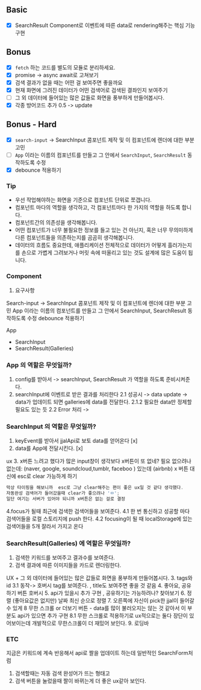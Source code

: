 ## Basic
- [x] SearchResult Component로 이벤트에 따른 data로 rendering해주는 핵심 기능 구현
## Bonus 
- [x] `fetch` 하는 코드를 별도의 모듈로 분리하세요.
- [x]  promise -> async await로 고쳐보기
- [x] 검색 결과가 없을 때는 어떤 걸 보여주면 좋을까요  
- [x] 현재 화면에 그려진 데이터가 어떤 검색어로 검색된 결좌인지 보여주기
- [ ] 그 외 데이터에 들어있는 많은 값들로 화면을 풍부하게 만들어봅시다.
- [x] 각종 방어코드 추가 0.5 -> update
## Bonus - Hard
- [x] `search-input` -> SearchInput 콤포넌트 제작 및 이 컴포넌트에 렌더에 대한 부분 고민
- [ ] `App` 이라는 이름의 컴포넌트를 만들고 그 안에서 `SearchInput`, `SearchResult` 동작하도록 수정
- [x] debounce 적용하기

### Tip 
* 우선 작업해야하는 화면을 기준으로 컴포넌트 단위로 쪼갭니다.
* 컴포넌트 마다의 역할을 생각하고, 각 컴포넌트마다 한 가지의 역할을 하도록 합니다.
* 컴포넌트간의 의존성을 생각해봅니다. 
* 어떤 컴포넌트가 너무 불필요한 정보를 들고 있는 건 아닌지, 혹은 너무 무의미하게 다른 컴포넌트들을 의존하는지를 곰곰히 생각해봅니다.
* 데이터의 흐름도 중요한데, 애플리케이션 전체적으로 데이터가 어떻게 흘러가는지를 손으로 가볍게 그려보거나 머릿 속에 떠올리고 있는 것도 설계에 많은 도움이 됩니다.

### Component 

1. 요구사항 

Search-input -> SearchInput 콤포넌트 제작 및 이 컴포넌트에 렌더에 대한 부분 고민
App 이라는 이름의 컴포넌트를 만들고 그 안에서 SearchInput, SearchResult 동작하도록 수정
debounce 적용하기

App
- SearchInput 
- SearchResult(Galleries) 

### App 의 역할은 무엇일까?

1. config를 받아서 -> 
searchInput, SearchResult 가 역할을 하도록 준비시켜준다.
2. searchInput에 이벤트로 받은 결과를 처리한다 
2.1 성공시 -> data update -> data가 업데이트 되면 galleries에 data를 전달한다.
2.1.2 필요한 data만 정제할 필요도 있는 듯 
2.2 Error 처리 -> 

### SearchInput 의 역할은 무엇일까? 

1. keyEvent를 받아서 jjalApi로 보토 data를 얻어온다 [x] 
2. data를 App에 전달시킨다.   [x] 

ux 
3. x버튼 느려고 했다가 많은 input창이 생각보다 x버튼이 또 없네? 필요 없으려나
없는데: (naver, google, soundcloud,tumblr, faceboo )
있는데 (airbnb) 
x 버튼 대신에 esc로 clear 가능하게 하기 

```js
막상 타이핑을 해보니까  esc로 그냥 clear해주는 편이 좋은 ux일 것 같다 생각했다. 
자동완성 검색어가 들어갔을때 clear가 좋으려나 'ㅁ';
일단 여기는 서버가 있어야 되니까 x버튼은 없는 걸로 결정 
```

4.focus가 될때 최근에 검색한 검색어들을 보여준다.
4.1 한 번 통신하고 성공할 마다 검색어들을 로컬 스토리지에 push 한다.
4.2 focusing이 될 때 localStorage에 있는 검색어들을 5개 잘라서 가지고 온다


### SearchResult(Galleries) 에 역할은 무엇일까?

1. 검색한 키워드를 보여주고 결과수를 보여준다.
2. 검색 결과에 따른 이미지들을 카드로 렌더링한다. 

UX + 그 외 데이터에 들어있는 많은 값들로 화면을 풍부하게 만들어봅시다.
3. tags와 id
3.1 동작-> 호버시 tag를 보여준다. , title도 보여주면 좋을 것 같음 
4. 좋아요, 공유하기 버튼 호버시 
5. api가 있을시 추가 구현 , 공유하기는 가능하려나? 찾아보기 
6. 정렬 (좋아요값은 없지만) 날짜 최신 순으로 정렬
7. 오른쪽에 자신이 pick한 jjal이 들어갈 수 있게 
8 무한 스크롤 or 더보기 버튼 - data를 많이 불러오지는 않는 것 같아서 이 부분도 api가 있으면 추가 구현
8.1 무한 스크롤로 적용하기로 ux적으로는 둘다 장단이 있어보이는데 개발적으로 무한스크롤이 더 재밌어 보인다.
9. 로딩바 


### ETC
지금은 키워드에 계속 반응해서 api로 짤을 업데이트 하는데 일반적인 SearchForm처럼
1. 검색할때는 자동 검색 완성어가 뜨는 형태고
2. 검색 버튼을 눌렀을때 짤이 바뀌는게 더 좋은 ux같아 보인다. 

